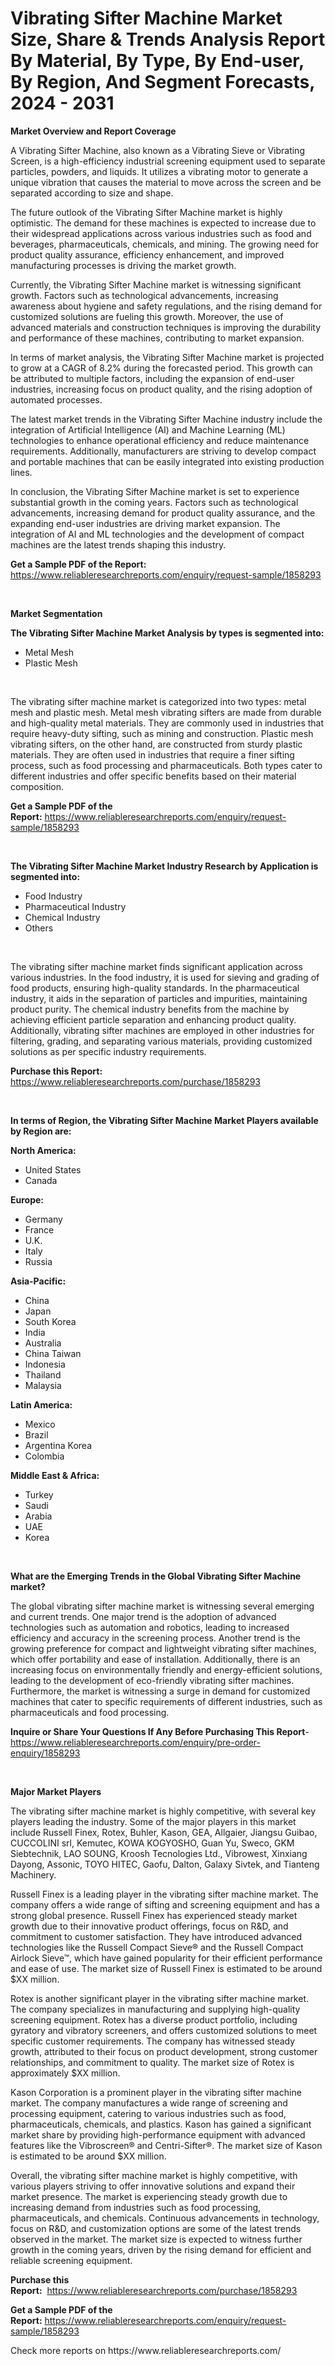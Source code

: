 <p><h1>Vibrating Sifter Machine Market Size, Share & Trends Analysis Report By Material, By Type, By End-user, By Region, And Segment Forecasts, 2024 - 2031</h1></p><p><strong>Market Overview and Report Coverage</strong></p>
<p><p>A Vibrating Sifter Machine, also known as a Vibrating Sieve or Vibrating Screen, is a high-efficiency industrial screening equipment used to separate particles, powders, and liquids. It utilizes a vibrating motor to generate a unique vibration that causes the material to move across the screen and be separated according to size and shape.</p><p>The future outlook of the Vibrating Sifter Machine market is highly optimistic. The demand for these machines is expected to increase due to their widespread applications across various industries such as food and beverages, pharmaceuticals, chemicals, and mining. The growing need for product quality assurance, efficiency enhancement, and improved manufacturing processes is driving the market growth.</p><p>Currently, the Vibrating Sifter Machine market is witnessing significant growth. Factors such as technological advancements, increasing awareness about hygiene and safety regulations, and the rising demand for customized solutions are fueling this growth. Moreover, the use of advanced materials and construction techniques is improving the durability and performance of these machines, contributing to market expansion.</p><p>In terms of market analysis, the Vibrating Sifter Machine market is projected to grow at a CAGR of 8.2% during the forecasted period. This growth can be attributed to multiple factors, including the expansion of end-user industries, increasing focus on product quality, and the rising adoption of automated processes.</p><p>The latest market trends in the Vibrating Sifter Machine industry include the integration of Artificial Intelligence (AI) and Machine Learning (ML) technologies to enhance operational efficiency and reduce maintenance requirements. Additionally, manufacturers are striving to develop compact and portable machines that can be easily integrated into existing production lines.</p><p>In conclusion, the Vibrating Sifter Machine market is set to experience substantial growth in the coming years. Factors such as technological advancements, increasing demand for product quality assurance, and the expanding end-user industries are driving market expansion. The integration of AI and ML technologies and the development of compact machines are the latest trends shaping this industry.</p></p>
<p><strong>Get a Sample PDF of the Report:</strong> <a href="https://www.reliableresearchreports.com/enquiry/request-sample/1858293">https://www.reliableresearchreports.com/enquiry/request-sample/1858293</a></p>
<p>&nbsp;</p>
<p><strong>Market Segmentation</strong></p>
<p><strong>The Vibrating Sifter Machine Market Analysis by types is segmented into:</strong></p>
<p><ul><li>Metal Mesh</li><li>Plastic Mesh</li></ul></p>
<p>&nbsp;</p>
<p><p>The vibrating sifter machine market is categorized into two types: metal mesh and plastic mesh. Metal mesh vibrating sifters are made from durable and high-quality metal materials. They are commonly used in industries that require heavy-duty sifting, such as mining and construction. Plastic mesh vibrating sifters, on the other hand, are constructed from sturdy plastic materials. They are often used in industries that require a finer sifting process, such as food processing and pharmaceuticals. Both types cater to different industries and offer specific benefits based on their material composition.</p></p>
<p><strong>Get a Sample PDF of the Report:</strong>&nbsp;<a href="https://www.reliableresearchreports.com/enquiry/request-sample/1858293">https://www.reliableresearchreports.com/enquiry/request-sample/1858293</a></p>
<p>&nbsp;</p>
<p><strong>The Vibrating Sifter Machine Market Industry Research by Application is segmented into:</strong></p>
<p><ul><li>Food Industry</li><li>Pharmaceutical Industry</li><li>Chemical Industry</li><li>Others</li></ul></p>
<p>&nbsp;</p>
<p><p>The vibrating sifter machine market finds significant application across various industries. In the food industry, it is used for sieving and grading of food products, ensuring high-quality standards. In the pharmaceutical industry, it aids in the separation of particles and impurities, maintaining product purity. The chemical industry benefits from the machine by achieving efficient particle separation and enhancing product quality. Additionally, vibrating sifter machines are employed in other industries for filtering, grading, and separating various materials, providing customized solutions as per specific industry requirements.</p></p>
<p><strong>Purchase this Report:</strong>&nbsp; <a href="https://www.reliableresearchreports.com/purchase/1858293">https://www.reliableresearchreports.com/purchase/1858293</a></p>
<p>&nbsp;</p>
<p><strong>In terms of Region, the Vibrating Sifter Machine Market Players available by Region are:</strong></p>
<p>
    <p> <strong> North America: </strong>
        <ul>
            <li>United States</li>
            <li>Canada</li>
        </ul>
        </p> 
    <p> <strong> Europe: </strong>
        <ul>
            <li>Germany</li>
            <li>France</li>
            <li>U.K.</li>
            <li>Italy</li>
            <li>Russia</li>
        </ul>
        </p> 
    <p> <strong> Asia-Pacific: </strong>
        <ul>
            <li>China</li>
            <li>Japan</li>
            <li>South Korea</li>
            <li>India</li>
            <li>Australia</li>
            <li>China Taiwan</li>
            <li>Indonesia</li>
            <li>Thailand</li>
            <li>Malaysia</li>
        </ul>
        </p> 
    <p> <strong> Latin America: </strong>
        <ul>
            <li>Mexico</li>
            <li>Brazil</li>
            <li>Argentina Korea</li>
            <li>Colombia</li>
        </ul>
        </p> 
    <p> <strong> Middle East & Africa: </strong>
        <ul>
            <li>Turkey</li>
            <li>Saudi</li>
            <li>Arabia</li>
            <li>UAE</li>
            <li>Korea</li>
        </ul>
    </p>
    </p>
<p>&nbsp;</p>
<p><strong>What are the Emerging Trends in the Global Vibrating Sifter Machine market?</strong></p>
<p><p>The global vibrating sifter machine market is witnessing several emerging and current trends. One major trend is the adoption of advanced technologies such as automation and robotics, leading to increased efficiency and accuracy in the screening process. Another trend is the growing preference for compact and lightweight vibrating sifter machines, which offer portability and ease of installation. Additionally, there is an increasing focus on environmentally friendly and energy-efficient solutions, leading to the development of eco-friendly vibrating sifter machines. Furthermore, the market is witnessing a surge in demand for customized machines that cater to specific requirements of different industries, such as pharmaceuticals and food processing.</p></p>
<p><strong>Inquire or Share Your Questions If Any Before Purchasing This Report</strong>- <a href="https://www.reliableresearchreports.com/enquiry/pre-order-enquiry/1858293">https://www.reliableresearchreports.com/enquiry/pre-order-enquiry/1858293</a></p>
<p>&nbsp;</p>
<p><strong>Major Market Players</strong></p>
<p><p>The vibrating sifter machine market is highly competitive, with several key players leading the industry. Some of the major players in this market include Russell Finex, Rotex, Buhler, Kason, GEA, Allgaier, Jiangsu Guibao, CUCCOLINI srl, Kemutec, KOWA KOGYOSHO, Guan Yu, Sweco, GKM Siebtechnik, LAO SOUNG, Kroosh Tecnologies Ltd., Vibrowest, Xinxiang Dayong, Assonic, TOYO HITEC, Gaofu, Dalton, Galaxy Sivtek, and Tianteng Machinery.</p><p>Russell Finex is a leading player in the vibrating sifter machine market. The company offers a wide range of sifting and screening equipment and has a strong global presence. Russell Finex has experienced steady market growth due to their innovative product offerings, focus on R&D, and commitment to customer satisfaction. They have introduced advanced technologies like the Russell Compact Sieve® and the Russell Compact Airlock Sieve™, which have gained popularity for their efficient performance and ease of use. The market size of Russell Finex is estimated to be around $XX million.</p><p>Rotex is another significant player in the vibrating sifter machine market. The company specializes in manufacturing and supplying high-quality screening equipment. Rotex has a diverse product portfolio, including gyratory and vibratory screeners, and offers customized solutions to meet specific customer requirements. The company has witnessed steady growth, attributed to their focus on product development, strong customer relationships, and commitment to quality. The market size of Rotex is approximately $XX million.</p><p>Kason Corporation is a prominent player in the vibrating sifter machine market. The company manufactures a wide range of screening and processing equipment, catering to various industries such as food, pharmaceuticals, chemicals, and plastics. Kason has gained a significant market share by providing high-performance equipment with advanced features like the Vibroscreen® and Centri-Sifter®. The market size of Kason is estimated to be around $XX million.</p><p>Overall, the vibrating sifter machine market is highly competitive, with various players striving to offer innovative solutions and expand their market presence. The market is experiencing steady growth due to increasing demand from industries such as food processing, pharmaceuticals, and chemicals. Continuous advancements in technology, focus on R&D, and customization options are some of the latest trends observed in the market. The market size is expected to witness further growth in the coming years, driven by the rising demand for efficient and reliable screening equipment.</p></p>
<p><strong>Purchase this Report:</strong>&nbsp;&nbsp;<a href="https://www.reliableresearchreports.com/purchase/1858293">https://www.reliableresearchreports.com/purchase/1858293</a></p>
<p></p>
<p><strong>Get a Sample PDF of the Report:</strong>&nbsp;<a href="https://www.reliableresearchreports.com/enquiry/request-sample/1858293">https://www.reliableresearchreports.com/enquiry/request-sample/1858293</a></p>
<p>Check more reports on https://www.reliableresearchreports.com/</p>